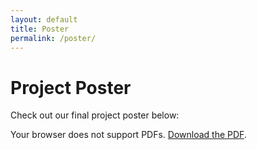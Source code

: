 ```yaml
---
layout: default
title: Poster
permalink: /poster/
---
```


# Project Poster

Check out our final project poster below:

<object data="/assets/files/ihiyo-poster.pdf" width="100%" height="600px" type="application/pdf">
  <p>Your browser does not support PDFs. <a href="/assets/files/ihiyo-poster.pdf">Download the PDF</a>.</p>
</object>
